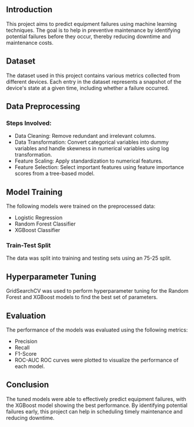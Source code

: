 ## Introduction
This project aims to predict equipment failures using machine learning techniques. The goal is to help in preventive maintenance by identifying potential failures before they occur, thereby reducing downtime and maintenance costs.

## Dataset
The dataset used in this project contains various metrics collected from different devices. Each entry in the dataset represents a snapshot of the device's state at a given time, including whether a failure occurred.

## Data Preprocessing
### Steps Involved:
- Data Cleaning: Remove redundant and irrelevant columns.
- Data Transformation: Convert categorical variables into dummy variables and handle skewness in numerical variables using log transformation.
- Feature Scaling: Apply standardization to numerical features.
- Feature Selection: Select important features using feature importance scores from a tree-based model.
## Model Training
The following models were trained on the preprocessed data:

- Logistic Regression
- Random Forest Classifier
- XGBoost Classifier
### Train-Test Split
The data was split into training and testing sets using an 75-25 split.

## Hyperparameter Tuning
GridSearchCV was used to perform hyperparameter tuning for the Random Forest and XGBoost models to find the best set of parameters.

## Evaluation
The performance of the models was evaluated using the following metrics:

- Precision
- Recall
- F1-Score
- ROC-AUC
ROC curves were plotted to visualize the performance of each model.

## Conclusion
The tuned models were able to effectively predict equipment failures, with the XGBoost model showing the best performance. By identifying potential failures early, this project can help in scheduling timely maintenance and reducing downtime.
